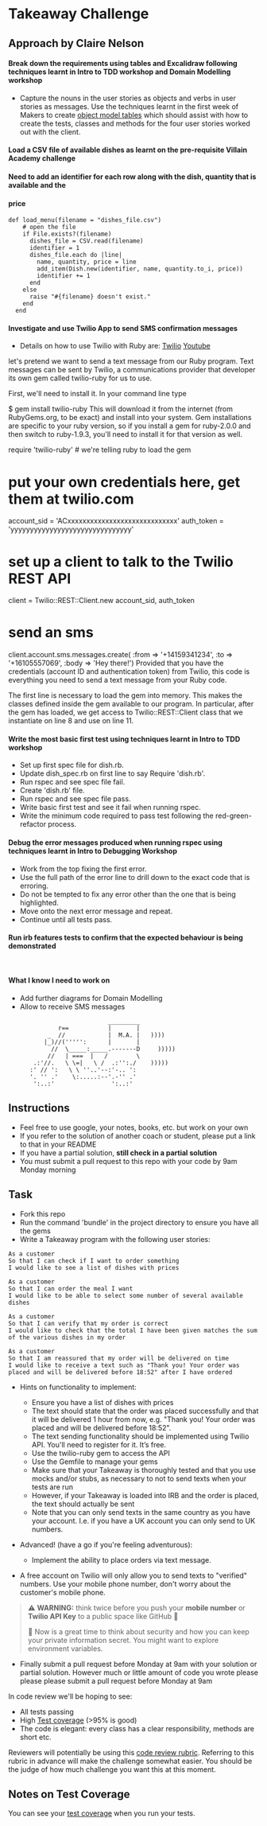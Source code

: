 Takeaway Challenge
==================

## Approach by Claire Nelson

#### Break down the requirements using tables and Excalidraw following techniques learnt in Intro to TDD workshop and Domain Modelling workshop

- Capture the nouns in the user stories as objects and verbs in user stories as messages. Use the techniques learnt in the first week of Makers to create [object model tables](https://github.com/nelsonclaire/takeaway-challenge/blob/master/task_stories/user_stories.md) which should assist with how to create the tests, classes and methods for the four user stories worked out with the client.

#### Load a CSV file of available dishes as learnt on the pre-requisite Villain Academy challenge
#### Need to add an identifier for each row along with the dish, quantity that is available and the 
#### price

```
def load_menu(filename = "dishes_file.csv")
    # open the file
    if File.exists?(filename)
      dishes_file = CSV.read(filename)
      identifier = 1
      dishes_file.each do |line|
        name, quantity, price = line
        add_item(Dish.new(identifier, name, quantity.to_i, price))
        identifier += 1
      end
    else
      raise "#{filename} doesn't exist."
    end
  end
```

#### Investigate and use Twilio App to send SMS confirmation messages

- Details on how to use Twilio with Ruby are:
[Twilio](https://www.twilio.com/docs/libraries/ruby)
[Youtube](https://www.youtube.com/watch?v=ASmCvopXy_A)

let's pretend we want to send a text message from our Ruby program. Text messages can be sent by Twilio, a communications provider that developer its own gem called twilio-ruby for us to use.

First, we'll need to install it. In your command line type

$ gem install twilio-ruby
This will download it from the internet (from RubyGems.org, to be exact) and install into your system. Gem installations are specific to your ruby version, so if you install a gem for ruby-2.0.0 and then switch to ruby-1.9.3, you'll need to install it for that version as well.

require 'twilio-ruby' # we're telling ruby to load the gem
# put your own credentials here, get them at twilio.com
account_sid = 'ACxxxxxxxxxxxxxxxxxxxxxxxxxxxxx'
auth_token = 'yyyyyyyyyyyyyyyyyyyyyyyyyyyyyyy'

# set up a client to talk to the Twilio REST API
client = Twilio::REST::Client.new account_sid, auth_token

# send an sms
client.account.sms.messages.create(
  :from => '+14159341234',
  :to => '+16105557069',
  :body => 'Hey there!')
Provided that you have the credentials (account ID and authentication token) from Twilio, this code is everything you need to send a text message from your Ruby code.

The first line is necessary to load the gem into memory. This makes the classes defined inside the gem available to our program. In particular, after the gem has loaded, we get access to Twilio::REST::Client class that we instantiate on line 8 and use on line 11.

#### Write the most basic first test using techniques learnt in Intro to TDD workshop

- Set up first spec file for dish.rb.
- Update dish_spec.rb on first line to say Require 'dish.rb'.
- Run rspec and see spec file fail.
- Create 'dish.rb' file.
- Run rspec and see spec file pass.
- Write basic first test and see it fail when running rspec.
- Write the minimum code required to pass test following the red-green-refactor process.

#### Debug the error messages produced when running rspec using techniques learnt in Intro to Debugging Workshop

- Work from the top fixing the first error.
- Use the full path of the error line to drill down to the exact code that is erroring.
- Do not be tempted to fix any error other than the one that is being highlighted.
- Move onto the next error message and repeat. 
- Continue until all tests pass.

#### Run irb features tests to confirm that the expected behaviour is being demonstrated

```


```

#### What I know I need to work on
- Add further diagrams for Domain Modelling
- Allow to receive SMS messages



```
                            _________
              r==           |       |
           _  //            |  M.A. |   ))))
          |_)//(''''':      |       |
            //  \_____:_____.-------D     )))))
           //   | ===  |   /        \
       .:'//.   \ \=|   \ /  .:'':./    )))))
      :' // ':   \ \ ''..'--:'-.. ':
      '. '' .'    \:.....:--'.-'' .'
       ':..:'                ':..:'

 ```

Instructions
-------

* Feel free to use google, your notes, books, etc. but work on your own
* If you refer to the solution of another coach or student, please put a link to that in your README
* If you have a partial solution, **still check in a partial solution**
* You must submit a pull request to this repo with your code by 9am Monday morning

Task
-----

* Fork this repo
* Run the command 'bundle' in the project directory to ensure you have all the gems
* Write a Takeaway program with the following user stories:

```
As a customer
So that I can check if I want to order something
I would like to see a list of dishes with prices

As a customer
So that I can order the meal I want
I would like to be able to select some number of several available dishes

As a customer
So that I can verify that my order is correct
I would like to check that the total I have been given matches the sum of the various dishes in my order

As a customer
So that I am reassured that my order will be delivered on time
I would like to receive a text such as "Thank you! Your order was placed and will be delivered before 18:52" after I have ordered
```

* Hints on functionality to implement:
  * Ensure you have a list of dishes with prices
  * The text should state that the order was placed successfully and that it will be delivered 1 hour from now, e.g. "Thank you! Your order was placed and will be delivered before 18:52".
  * The text sending functionality should be implemented using Twilio API. You'll need to register for it. It’s free.
  * Use the twilio-ruby gem to access the API
  * Use the Gemfile to manage your gems
  * Make sure that your Takeaway is thoroughly tested and that you use mocks and/or stubs, as necessary to not to send texts when your tests are run
  * However, if your Takeaway is loaded into IRB and the order is placed, the text should actually be sent
  * Note that you can only send texts in the same country as you have your account. I.e. if you have a UK account you can only send to UK numbers.

* Advanced! (have a go if you're feeling adventurous):
  * Implement the ability to place orders via text message.

* A free account on Twilio will only allow you to send texts to "verified" numbers. Use your mobile phone number, don't worry about the customer's mobile phone.

> :warning: **WARNING:** think twice before you push your **mobile number** or **Twilio API Key** to a public space like GitHub :eyes:
>
> :key: Now is a great time to think about security and how you can keep your private information secret. You might want to explore environment variables.

* Finally submit a pull request before Monday at 9am with your solution or partial solution.  However much or little amount of code you wrote please please please submit a pull request before Monday at 9am


In code review we'll be hoping to see:

* All tests passing
* High [Test coverage](https://github.com/makersacademy/course/blob/main/pills/test_coverage.md) (>95% is good)
* The code is elegant: every class has a clear responsibility, methods are short etc.

Reviewers will potentially be using this [code review rubric](docs/review.md).  Referring to this rubric in advance will make the challenge somewhat easier.  You should be the judge of how much challenge you want this at this moment.

Notes on Test Coverage
------------------

You can see your [test coverage](https://github.com/makersacademy/course/blob/main/pills/test_coverage.md) when you run your tests.
